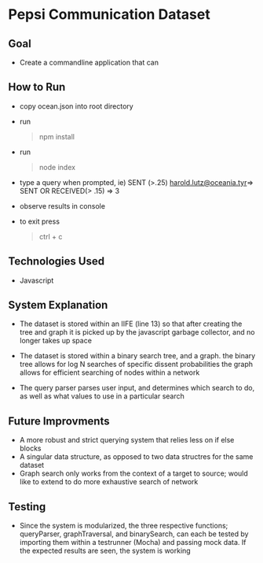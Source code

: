 # Pepsi Communication Dataset

## Goal
* Create a commandline application that can

## How to Run
* copy ocean.json into root directory
* run 
    >npm install
* run 
    >node index
* type a query when prompted, ie) 
    SENT (>.25)
    harold.lutz@oceania.tyr=> SENT OR RECEIVED(> .15) => 3
* observe results in console

* to exit press
    >ctrl + c 

## Technologies Used
* Javascript

## System Explanation
* The dataset is stored within an IIFE (line 13) so that after creating the tree and graph
    it is picked up by the javascript garbage collector, and no longer takes up space

* The dataset is stored within a binary search tree, and a graph.
    the binary tree allows for log N searches of specific dissent probabilities
    the graph allows for efficient searching of nodes within a network

* The query parser parses user input, and determines which search to do,
    as well as what values to use in a particular search

## Future Improvments
* A more robust and strict querying system that relies less on if else blocks
* A singular data structure, as opposed to two data structres for the same dataset
* Graph search only works from the context of a target to source; 
    would like to extend to do more exhaustive search of network

## Testing
* Since the system is modularized, the three respective functions; queryParser, graphTraversal, and binarySearch, can each be tested by importing them within a testrunner (Mocha) and passing mock data. If the expected results are seen, the system is working
